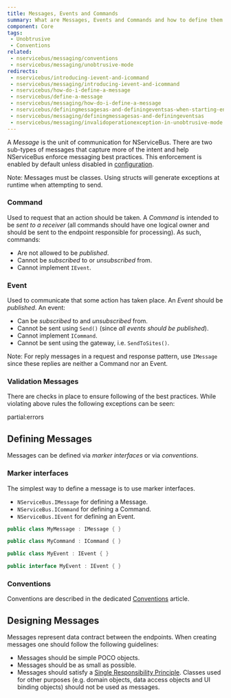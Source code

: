 ```yaml
---
title: Messages, Events and Commands
summary: What are Messages, Events and Commands and how to define them.
component: Core
tags:
 - Unobtrusive
 - Conventions
related:
 - nservicebus/messaging/conventions
 - nservicebus/messaging/unobtrusive-mode
redirects:
 - nservicebus/introducing-ievent-and-icommand
 - nservicebus/messaging/introducing-ievent-and-icommand
 - nservicebus/how-do-i-define-a-message
 - nservicebus/define-a-message
 - nservicebus/messaging/how-do-i-define-a-message
 - nservicebus/definingmessagesas-and-definingeventsas-when-starting-endpoint
 - nservicebus/messaging/definingmessagesas-and-definingeventsas
 - nservicebus/messaging/invalidoperationexception-in-unobtrusive-mode
---
```


A *Message* is the unit of communication for NServiceBus. There are two sub-types of messages that capture more of the intent and help NServiceBus enforce messaging best practices. This enforcement is enabled by default unless disabled in [configuration](best-practice-enforcement.md).

Note: Messages must be classes. Using structs will generate exceptions at runtime when attempting to send.


### Command

Used to request that an action should be taken. A *Command* is intended to be _sent to a receiver_ (all commands should have one logical owner and should be sent to the endpoint responsible for processing). As such, commands:

 * Are not allowed to be _published_.
 * Cannot be _subscribed_ to or _unsubscribed_ from.
 * Cannot implement `IEvent`.


### Event

Used to communicate that some action has taken place. An *Event* should be _published_. An event:

 * Can be _subscribed_ to and _unsubscribed_ from.
 * Cannot be sent using `Send()` (since _all events should be published_).
 * Cannot implement `ICommand`.
 * Cannot be sent using the gateway, i.e. `SendToSites()`.

Note: For reply messages in a request and response pattern, use `IMessage` since these replies are neither a Command nor an Event.


### Validation Messages

There are checks in place to ensure following of the best practices. While violating above rules the following exceptions can be seen:

partial:errors

## Defining Messages

Messages can be defined via *marker interfaces* or via *conventions*.


### Marker interfaces

The simplest way to define a message is to use marker interfaces.

 * `NServiceBus.IMessage` for defining a Message.
 * `NServiceBus.ICommand` for defining a Command.
 * `NServiceBus.IEvent` for defining an Event.

```cs
public class MyMessage : IMessage { }

public class MyCommand : ICommand { }

public class MyEvent : IEvent { }

public interface MyEvent : IEvent { }
```


 ### Conventions

 Conventions are described in the dedicated [Conventions](/nservicebus/messaging/conventions.md) article.


 ## Designing Messages

 Messages represent data contract between the endpoints. When creating messages one should follow the following guidelines:

 * Messages should be simple POCO objects.
 * Messages should be as small as possible.
 * Messages should satisfy a [Single Responsibility Principle](https://en.wikipedia.org/wiki/Single_responsibility_principle). Classes used for other purposes (e.g. domain objects, data access objects and UI binding objects) should not be used as messages.
